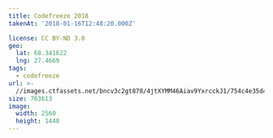 ```yaml
---
title: Codefreeze 2018
takenAt: '2018-01-16T12:48:20.000Z'

license: CC BY-ND 3.0
geo:
  lat: 68.341622
  lng: 27.4669
tags:
  - codefreeze
url: >-
  //images.ctfassets.net/bncv3c2gt878/4jtXYMM46Aiav9YxrcckJ1/754c4e35d41b58a4dca9c80adb41d63a/codefreeze-2018_28023254069_o
size: 763613
image:
  width: 2560
  height: 1440
---
```

